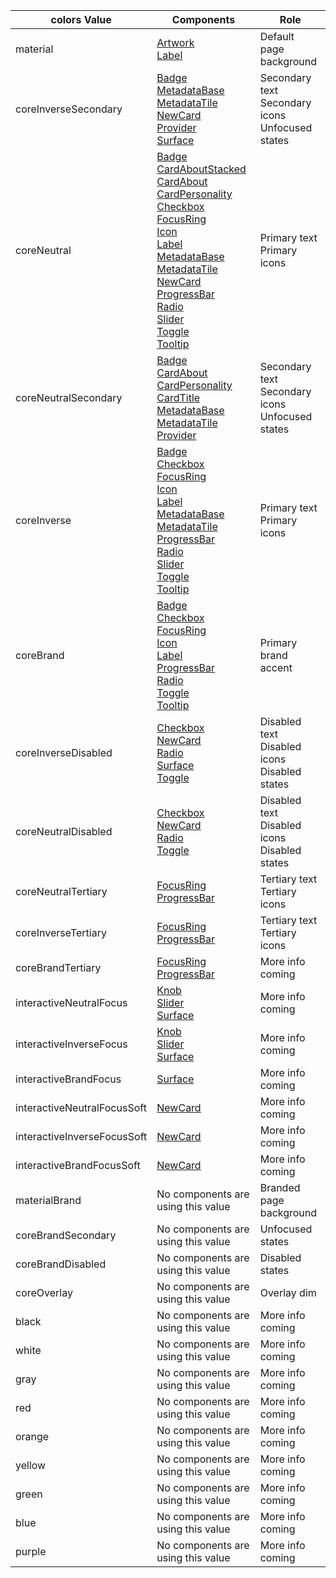 colors Value | Components | Role 
--------|--------|--------
material | [Artwork](../?path=/docs/elements-artwork--basic)<br>[Label](../?path=/docs/elements-label--basic)|Default page background
coreInverseSecondary | [Badge](../?path=/docs/elements-badge--text)<br>[MetadataBase](../?path=/docs/elements-metadatabase--basic)<br>[MetadataTile](../?path=/docs/elements-metadatatile--basic)<br>[NewCard](../?path=/docs/patterns-newcard--base)<br>[Provider](../?path=/docs/elements-provider--basic)<br>[Surface](../?path=/docs/elements-surface--basic)|Secondary text <br> Secondary icons <br> Unfocused states
coreNeutral | [Badge](../?path=/docs/elements-badge--text)<br>[CardAboutStacked](../?path=/docs/patterns-CardAboutStacked--about-stacked-cards)<br>[CardAbout](../?path=/docs/patterns-CardAbout--about-cards)<br>[CardPersonality](../?path=/docs/patterns-cardpersonality--base)<br>[Checkbox](../?path=/docs/elements-checkbox--basic)<br>[FocusRing](../?path=/docs/elements-focusring--basic)<br>[Icon](../?path=/docs/elements-icon--basic)<br>[Label](../?path=/docs/elements-label--basic)<br>[MetadataBase](../?path=/docs/elements-metadatabase--basic)<br>[MetadataTile](../?path=/docs/elements-metadatatile--basic)<br>[NewCard](../?path=/docs/patterns-newcard--base)<br>[ProgressBar](../?path=/docs/elements-progressbar--basic)<br>[Radio](../?path=/docs/elements-radio--basic)<br>[Slider](../?path=/docs/elements-slider--basic)<br>[Toggle](../?path=/docs/elements-toggle--basic)<br>[Tooltip](../?path=/docs/elements-tooltip--basic)|Primary text <br> Primary icons
coreNeutralSecondary | [Badge](../?path=/docs/elements-badge--text)<br>[CardAbout](../?path=/docs/patterns-CardAbout--about-cards)<br>[CardPersonality](../?path=/docs/patterns-cardpersonality--base)<br>[CardTitle](../?path=/docs/patterns-cardtitle--title-and-description)<br>[MetadataBase](../?path=/docs/elements-metadatabase--basic)<br>[MetadataTile](../?path=/docs/elements-metadatatile--basic)<br>[Provider](../?path=/docs/elements-provider--basic)|Secondary text <br> Secondary icons <br> Unfocused states
coreInverse | [Badge](../?path=/docs/elements-badge--text)<br>[Checkbox](../?path=/docs/elements-checkbox--basic)<br>[FocusRing](../?path=/docs/elements-focusring--basic)<br>[Icon](../?path=/docs/elements-icon--basic)<br>[Label](../?path=/docs/elements-label--basic)<br>[MetadataBase](../?path=/docs/elements-metadatabase--basic)<br>[MetadataTile](../?path=/docs/elements-metadatatile--basic)<br>[ProgressBar](../?path=/docs/elements-progressbar--basic)<br>[Radio](../?path=/docs/elements-radio--basic)<br>[Slider](../?path=/docs/elements-slider--basic)<br>[Toggle](../?path=/docs/elements-toggle--basic)<br>[Tooltip](../?path=/docs/elements-tooltip--basic)|Primary text <br> Primary icons
coreBrand | [Badge](../?path=/docs/elements-badge--text)<br>[Checkbox](../?path=/docs/elements-checkbox--basic)<br>[FocusRing](../?path=/docs/elements-focusring--basic)<br>[Icon](../?path=/docs/elements-icon--basic)<br>[Label](../?path=/docs/elements-label--basic)<br>[ProgressBar](../?path=/docs/elements-progressbar--basic)<br>[Radio](../?path=/docs/elements-radio--basic)<br>[Toggle](../?path=/docs/elements-toggle--basic)<br>[Tooltip](../?path=/docs/elements-tooltip--basic)|Primary brand accent
coreInverseDisabled | [Checkbox](../?path=/docs/elements-checkbox--basic)<br>[NewCard](../?path=/docs/patterns-newcard--base)<br>[Radio](../?path=/docs/elements-radio--basic)<br>[Surface](../?path=/docs/elements-surface--basic)<br>[Toggle](../?path=/docs/elements-toggle--basic)|Disabled text <br> Disabled icons <br> Disabled states
coreNeutralDisabled | [Checkbox](../?path=/docs/elements-checkbox--basic)<br>[NewCard](../?path=/docs/patterns-newcard--base)<br>[Radio](../?path=/docs/elements-radio--basic)<br>[Toggle](../?path=/docs/elements-toggle--basic)|Disabled text <br> Disabled icons <br> Disabled states
coreNeutralTertiary | [FocusRing](../?path=/docs/elements-focusring--basic)<br>[ProgressBar](../?path=/docs/elements-progressbar--basic)|Tertiary text <br> Tertiary icons
coreInverseTertiary | [FocusRing](../?path=/docs/elements-focusring--basic)<br>[ProgressBar](../?path=/docs/elements-progressbar--basic)|Tertiary text <br> Tertiary icons
coreBrandTertiary | [FocusRing](../?path=/docs/elements-focusring--basic)<br>[ProgressBar](../?path=/docs/elements-progressbar--basic)|More info coming
interactiveNeutralFocus | [Knob](../?path=/docs/elements-knob--basic)<br>[Slider](../?path=/docs/elements-slider--basic)<br>[Surface](../?path=/docs/elements-surface--basic)|More info coming
interactiveInverseFocus | [Knob](../?path=/docs/elements-knob--basic)<br>[Slider](../?path=/docs/elements-slider--basic)<br>[Surface](../?path=/docs/elements-surface--basic)|More info coming
interactiveBrandFocus | [Surface](../?path=/docs/elements-surface--basic)|More info coming
interactiveNeutralFocusSoft | [NewCard](../?path=/docs/patterns-newcard--base)|More info coming
interactiveInverseFocusSoft | [NewCard](../?path=/docs/patterns-newcard--base)|More info coming
interactiveBrandFocusSoft | [NewCard](../?path=/docs/patterns-newcard--base)|More info coming
materialBrand | No components are using this value |Branded page background
coreBrandSecondary | No components are using this value |Unfocused states
coreBrandDisabled | No components are using this value |Disabled states
coreOverlay | No components are using this value |Overlay dim
black | No components are using this value |More info coming
white | No components are using this value |More info coming
gray | No components are using this value |More info coming
red | No components are using this value |More info coming
orange | No components are using this value |More info coming
yellow | No components are using this value |More info coming
green | No components are using this value |More info coming
blue | No components are using this value |More info coming
purple | No components are using this value |More info coming
